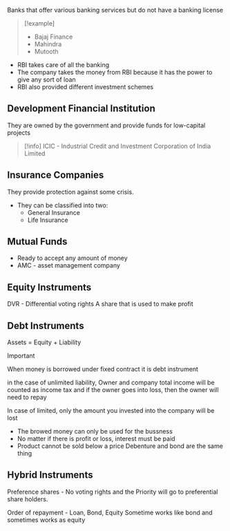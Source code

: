 Banks that offer various banking services but do not have a banking license
>[!example] 
> - Bajaj Finance
> - Mahindra
> - Mutooth

- RBI takes care of all the banking
- The company takes the money from RBI because it has the power to give any sort of loan
- RBI also provided different investment schemes

## Development Financial Institution

They are owned by the government and provide funds for low-capital projects 
>[!info] 
>ICIC - Industrial Credit and Investment Corporation of India Limited

## Insurance Companies
They provide protection against some crisis.

- They can be classified into two:
	- General Insurance 
	- Life Insurance 
## Mutual Funds
- Ready to accept any amount of money
- AMC - asset management company 

## Equity Instruments
DVR - Differential voting rights
A share that is used to make profit 

## Debt Instruments
Assets = Equity + Liability

>[!important] 
>When money is borrowed under fixed contract it is debt instrument

in the case of unlimited liability, Owner and company total income will be counted as income tax and if the owner goes into loss, then the owner will need to repay

In case of limited, only the amount you invested into the company will be lost

- The browed money can only be used for the bussness
- No matter if there is profit or loss, interest must be paid
- Product cannot be sold below a price
Debenture and bond are the same thing
## Hybrid Instruments
Preference shares - No voting rights and the Priority will go to preferential share holders. 

Order of repayment - Loan, Bond, Equity 
Sometime works like bond and sometimes works as equity
